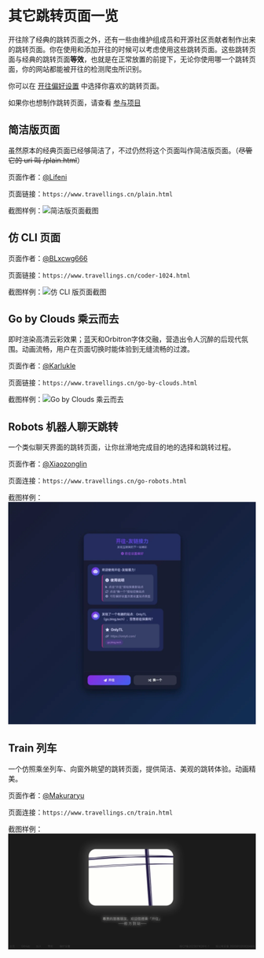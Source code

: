 # 其它跳转页面一览

开往除了经典的跳转页面之外，还有一些由维护组成员和开源社区贡献者制作出来的跳转页面。你在使用和添加开往的时候可以考虑使用这些跳转页面。这些跳转页面与经典的跳转页面**等效**，也就是在正常放置的前提下，无论你使用哪一个跳转页面，你的网站都能被开往的检测爬虫所识别。

你可以在 [开往偏好设置](/preference) 中选择你喜欢的跳转页面。

如果你也想制作跳转页面，请查看 [参与项目](/docs/join#参与项目)

## 简洁版页面

虽然原本的经典页面已经够简洁了，不过仍然将这个页面叫作简洁版页面。（~~尽管它的 uri 叫 /plain.html~~）

页面作者：[@Lifeni](https://github.com/Lifeni) 

页面链接：`https://www.travellings.cn/plain.html`

截图样例：![简洁版页面截图](/assets/img/plain-page.webp "简洁版页面截图")

## 仿 CLI 页面

页面作者：[@BLxcwg666](https://github.com/BLxcwg666) 

页面链接：`https://www.travellings.cn/coder-1024.html` 

截图样例：![仿 CLI 版页面截图](../public/assets/img/coder1024-page.webp "仿 CLI 版页面截图")  

## Go by Clouds 乘云而去

即时渲染高清云彩效果；蓝天和Orbitron字体交融，营造出令人沉醉的后现代氛围。动画流畅，用户在页面切换时能体验到无缝流畅的过渡。

页面作者：[@Karlukle](https://www.karlukle.site) 

页面链接：`https://www.travellings.cn/go-by-clouds.html` 

截图样例：![Go by Clouds 乘云而去](../public/assets/img/go-by-clouds-page.webp "Go by Clouds 乘云而去")

## Robots 机器人聊天跳转

一个类似聊天界面的跳转页面，让你丝滑地完成目的地的选择和跳转过程。

页面作者：[@Xiaozonglin](https://github.com/Xiaozonglin) 

页面连接：`https://www.travellings.cn/go-robots.html`

截图样例：![Robots 机器人聊天跳转](../public/assets/img/go-robots-page.webp  "Robots 机器人聊天跳转")

## Train 列车

一个仿照乘坐列车、向窗外眺望的跳转页面，提供简洁、美观的跳转体验。动画精美。

页面作者：[@Makuraryu](https://github.com/Makuraryu)

页面连接：`https://www.travellings.cn/train.html`

截图样例：![Train 列车](../public/assets/img/train-page.webp)

